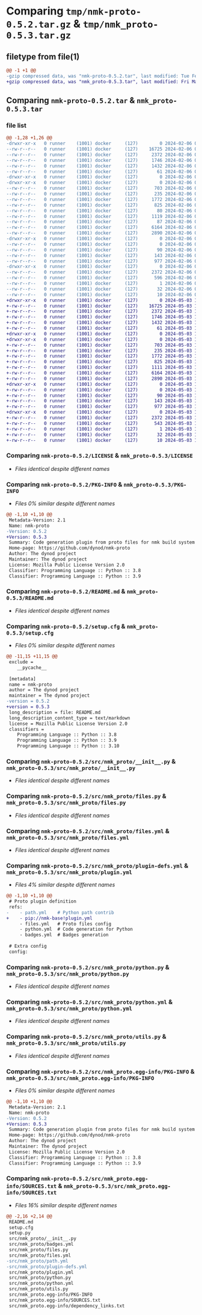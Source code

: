 # Comparing `tmp/nmk-proto-0.5.2.tar.gz` & `tmp/nmk_proto-0.5.3.tar.gz`

## filetype from file(1)

```diff
@@ -1 +1 @@
-gzip compressed data, was "nmk-proto-0.5.2.tar", last modified: Tue Feb  6 07:45:27 2024, max compression
+gzip compressed data, was "nmk_proto-0.5.3.tar", last modified: Fri May  3 12:07:10 2024, max compression
```

## Comparing `nmk-proto-0.5.2.tar` & `nmk_proto-0.5.3.tar`

### file list

```diff
@@ -1,28 +1,26 @@
-drwxr-xr-x   0 runner    (1001) docker     (127)        0 2024-02-06 07:45:27.519003 nmk-proto-0.5.2/
--rw-r--r--   0 runner    (1001) docker     (127)    16725 2024-02-06 07:44:56.000000 nmk-proto-0.5.2/LICENSE
--rw-r--r--   0 runner    (1001) docker     (127)     2372 2024-02-06 07:45:27.519003 nmk-proto-0.5.2/PKG-INFO
--rw-r--r--   0 runner    (1001) docker     (127)     1746 2024-02-06 07:45:24.000000 nmk-proto-0.5.2/README.md
--rw-r--r--   0 runner    (1001) docker     (127)     1432 2024-02-06 07:45:27.519003 nmk-proto-0.5.2/setup.cfg
--rw-r--r--   0 runner    (1001) docker     (127)       61 2024-02-06 07:45:24.000000 nmk-proto-0.5.2/setup.py
-drwxr-xr-x   0 runner    (1001) docker     (127)        0 2024-02-06 07:45:27.515003 nmk-proto-0.5.2/src/
-drwxr-xr-x   0 runner    (1001) docker     (127)        0 2024-02-06 07:45:27.519003 nmk-proto-0.5.2/src/nmk_proto/
--rw-r--r--   0 runner    (1001) docker     (127)      703 2024-02-06 07:44:56.000000 nmk-proto-0.5.2/src/nmk_proto/__init__.py
--rw-r--r--   0 runner    (1001) docker     (127)      235 2024-02-06 07:44:56.000000 nmk-proto-0.5.2/src/nmk_proto/badges.yml
--rw-r--r--   0 runner    (1001) docker     (127)     1772 2024-02-06 07:44:56.000000 nmk-proto-0.5.2/src/nmk_proto/files.py
--rw-r--r--   0 runner    (1001) docker     (127)      825 2024-02-06 07:44:56.000000 nmk-proto-0.5.2/src/nmk_proto/files.yml
--rw-r--r--   0 runner    (1001) docker     (127)       80 2024-02-06 07:44:56.000000 nmk-proto-0.5.2/src/nmk_proto/path.yml
--rw-r--r--   0 runner    (1001) docker     (127)     1119 2024-02-06 07:44:56.000000 nmk-proto-0.5.2/src/nmk_proto/plugin-defs.yml
--rw-r--r--   0 runner    (1001) docker     (127)       87 2024-02-06 07:44:56.000000 nmk-proto-0.5.2/src/nmk_proto/plugin.yml
--rw-r--r--   0 runner    (1001) docker     (127)     6164 2024-02-06 07:44:56.000000 nmk-proto-0.5.2/src/nmk_proto/python.py
--rw-r--r--   0 runner    (1001) docker     (127)     2890 2024-02-06 07:44:56.000000 nmk-proto-0.5.2/src/nmk_proto/python.yml
-drwxr-xr-x   0 runner    (1001) docker     (127)        0 2024-02-06 07:45:27.519003 nmk-proto-0.5.2/src/nmk_proto/templates/
--rw-r--r--   0 runner    (1001) docker     (127)        0 2024-02-06 07:44:56.000000 nmk-proto-0.5.2/src/nmk_proto/templates/__init__.py
--rw-r--r--   0 runner    (1001) docker     (127)       90 2024-02-06 07:44:56.000000 nmk-proto-0.5.2/src/nmk_proto/templates/init.py.jinja
--rw-r--r--   0 runner    (1001) docker     (127)      143 2024-02-06 07:44:56.000000 nmk-proto-0.5.2/src/nmk_proto/templates/python_package_data.cfg.jinja
--rw-r--r--   0 runner    (1001) docker     (127)      977 2024-02-06 07:44:56.000000 nmk-proto-0.5.2/src/nmk_proto/utils.py
-drwxr-xr-x   0 runner    (1001) docker     (127)        0 2024-02-06 07:45:27.519003 nmk-proto-0.5.2/src/nmk_proto.egg-info/
--rw-r--r--   0 runner    (1001) docker     (127)     2372 2024-02-06 07:45:27.000000 nmk-proto-0.5.2/src/nmk_proto.egg-info/PKG-INFO
--rw-r--r--   0 runner    (1001) docker     (127)      596 2024-02-06 07:45:27.000000 nmk-proto-0.5.2/src/nmk_proto.egg-info/SOURCES.txt
--rw-r--r--   0 runner    (1001) docker     (127)        1 2024-02-06 07:45:27.000000 nmk-proto-0.5.2/src/nmk_proto.egg-info/dependency_links.txt
--rw-r--r--   0 runner    (1001) docker     (127)       32 2024-02-06 07:45:27.000000 nmk-proto-0.5.2/src/nmk_proto.egg-info/requires.txt
--rw-r--r--   0 runner    (1001) docker     (127)       10 2024-02-06 07:45:27.000000 nmk-proto-0.5.2/src/nmk_proto.egg-info/top_level.txt
+drwxr-xr-x   0 runner    (1001) docker     (127)        0 2024-05-03 12:07:10.497648 nmk_proto-0.5.3/
+-rw-r--r--   0 runner    (1001) docker     (127)    16725 2024-05-03 12:06:39.000000 nmk_proto-0.5.3/LICENSE
+-rw-r--r--   0 runner    (1001) docker     (127)     2372 2024-05-03 12:07:10.497648 nmk_proto-0.5.3/PKG-INFO
+-rw-r--r--   0 runner    (1001) docker     (127)     1746 2024-05-03 12:07:07.000000 nmk_proto-0.5.3/README.md
+-rw-r--r--   0 runner    (1001) docker     (127)     1432 2024-05-03 12:07:10.497648 nmk_proto-0.5.3/setup.cfg
+-rw-r--r--   0 runner    (1001) docker     (127)       61 2024-05-03 12:07:07.000000 nmk_proto-0.5.3/setup.py
+drwxr-xr-x   0 runner    (1001) docker     (127)        0 2024-05-03 12:07:10.493648 nmk_proto-0.5.3/src/
+drwxr-xr-x   0 runner    (1001) docker     (127)        0 2024-05-03 12:07:10.493648 nmk_proto-0.5.3/src/nmk_proto/
+-rw-r--r--   0 runner    (1001) docker     (127)      703 2024-05-03 12:06:39.000000 nmk_proto-0.5.3/src/nmk_proto/__init__.py
+-rw-r--r--   0 runner    (1001) docker     (127)      235 2024-05-03 12:06:39.000000 nmk_proto-0.5.3/src/nmk_proto/badges.yml
+-rw-r--r--   0 runner    (1001) docker     (127)     1772 2024-05-03 12:06:39.000000 nmk_proto-0.5.3/src/nmk_proto/files.py
+-rw-r--r--   0 runner    (1001) docker     (127)      825 2024-05-03 12:06:39.000000 nmk_proto-0.5.3/src/nmk_proto/files.yml
+-rw-r--r--   0 runner    (1001) docker     (127)     1111 2024-05-03 12:06:39.000000 nmk_proto-0.5.3/src/nmk_proto/plugin.yml
+-rw-r--r--   0 runner    (1001) docker     (127)     6164 2024-05-03 12:06:39.000000 nmk_proto-0.5.3/src/nmk_proto/python.py
+-rw-r--r--   0 runner    (1001) docker     (127)     2890 2024-05-03 12:06:39.000000 nmk_proto-0.5.3/src/nmk_proto/python.yml
+drwxr-xr-x   0 runner    (1001) docker     (127)        0 2024-05-03 12:07:10.497648 nmk_proto-0.5.3/src/nmk_proto/templates/
+-rw-r--r--   0 runner    (1001) docker     (127)        0 2024-05-03 12:06:39.000000 nmk_proto-0.5.3/src/nmk_proto/templates/__init__.py
+-rw-r--r--   0 runner    (1001) docker     (127)       90 2024-05-03 12:06:39.000000 nmk_proto-0.5.3/src/nmk_proto/templates/init.py.jinja
+-rw-r--r--   0 runner    (1001) docker     (127)      143 2024-05-03 12:06:39.000000 nmk_proto-0.5.3/src/nmk_proto/templates/python_package_data.cfg.jinja
+-rw-r--r--   0 runner    (1001) docker     (127)      977 2024-05-03 12:06:39.000000 nmk_proto-0.5.3/src/nmk_proto/utils.py
+drwxr-xr-x   0 runner    (1001) docker     (127)        0 2024-05-03 12:07:10.497648 nmk_proto-0.5.3/src/nmk_proto.egg-info/
+-rw-r--r--   0 runner    (1001) docker     (127)     2372 2024-05-03 12:07:10.000000 nmk_proto-0.5.3/src/nmk_proto.egg-info/PKG-INFO
+-rw-r--r--   0 runner    (1001) docker     (127)      543 2024-05-03 12:07:10.000000 nmk_proto-0.5.3/src/nmk_proto.egg-info/SOURCES.txt
+-rw-r--r--   0 runner    (1001) docker     (127)        1 2024-05-03 12:07:10.000000 nmk_proto-0.5.3/src/nmk_proto.egg-info/dependency_links.txt
+-rw-r--r--   0 runner    (1001) docker     (127)       32 2024-05-03 12:07:10.000000 nmk_proto-0.5.3/src/nmk_proto.egg-info/requires.txt
+-rw-r--r--   0 runner    (1001) docker     (127)       10 2024-05-03 12:07:10.000000 nmk_proto-0.5.3/src/nmk_proto.egg-info/top_level.txt
```

### Comparing `nmk-proto-0.5.2/LICENSE` & `nmk_proto-0.5.3/LICENSE`

 * *Files identical despite different names*

### Comparing `nmk-proto-0.5.2/PKG-INFO` & `nmk_proto-0.5.3/PKG-INFO`

 * *Files 0% similar despite different names*

```diff
@@ -1,10 +1,10 @@
 Metadata-Version: 2.1
 Name: nmk-proto
-Version: 0.5.2
+Version: 0.5.3
 Summary: Code generation plugin from proto files for nmk build system
 Home-page: https://github.com/dynod/nmk-proto
 Author: The dynod project
 Maintainer: The dynod project
 License: Mozilla Public License Version 2.0
 Classifier: Programming Language :: Python :: 3.8
 Classifier: Programming Language :: Python :: 3.9
```

### Comparing `nmk-proto-0.5.2/README.md` & `nmk_proto-0.5.3/README.md`

 * *Files identical despite different names*

### Comparing `nmk-proto-0.5.2/setup.cfg` & `nmk_proto-0.5.3/setup.cfg`

 * *Files 0% similar despite different names*

```diff
@@ -11,15 +11,15 @@
 exclude = 
 	__pycache__
 
 [metadata]
 name = nmk-proto
 author = The dynod project
 maintainer = The dynod project
-version = 0.5.2
+version = 0.5.3
 long_description = file: README.md
 long_description_content_type = text/markdown
 license = Mozilla Public License Version 2.0
 classifiers = 
 	Programming Language :: Python :: 3.8
 	Programming Language :: Python :: 3.9
 	Programming Language :: Python :: 3.10
```

### Comparing `nmk-proto-0.5.2/src/nmk_proto/__init__.py` & `nmk_proto-0.5.3/src/nmk_proto/__init__.py`

 * *Files identical despite different names*

### Comparing `nmk-proto-0.5.2/src/nmk_proto/files.py` & `nmk_proto-0.5.3/src/nmk_proto/files.py`

 * *Files identical despite different names*

### Comparing `nmk-proto-0.5.2/src/nmk_proto/files.yml` & `nmk_proto-0.5.3/src/nmk_proto/files.yml`

 * *Files identical despite different names*

### Comparing `nmk-proto-0.5.2/src/nmk_proto/plugin-defs.yml` & `nmk_proto-0.5.3/src/nmk_proto/plugin.yml`

 * *Files 4% similar despite different names*

```diff
@@ -1,10 +1,10 @@
 # Proto plugin definition
 refs:
-    - path.yml    # Python path contrib
+    - pip://nmk-base!plugin.yml
     - files.yml   # Proto files config
     - python.yml  # Code generation for Python
     - badges.yml  # Badges generation
 
 # Extra config
 config:
```

### Comparing `nmk-proto-0.5.2/src/nmk_proto/python.py` & `nmk_proto-0.5.3/src/nmk_proto/python.py`

 * *Files identical despite different names*

### Comparing `nmk-proto-0.5.2/src/nmk_proto/python.yml` & `nmk_proto-0.5.3/src/nmk_proto/python.yml`

 * *Files identical despite different names*

### Comparing `nmk-proto-0.5.2/src/nmk_proto/utils.py` & `nmk_proto-0.5.3/src/nmk_proto/utils.py`

 * *Files identical despite different names*

### Comparing `nmk-proto-0.5.2/src/nmk_proto.egg-info/PKG-INFO` & `nmk_proto-0.5.3/src/nmk_proto.egg-info/PKG-INFO`

 * *Files 0% similar despite different names*

```diff
@@ -1,10 +1,10 @@
 Metadata-Version: 2.1
 Name: nmk-proto
-Version: 0.5.2
+Version: 0.5.3
 Summary: Code generation plugin from proto files for nmk build system
 Home-page: https://github.com/dynod/nmk-proto
 Author: The dynod project
 Maintainer: The dynod project
 License: Mozilla Public License Version 2.0
 Classifier: Programming Language :: Python :: 3.8
 Classifier: Programming Language :: Python :: 3.9
```

### Comparing `nmk-proto-0.5.2/src/nmk_proto.egg-info/SOURCES.txt` & `nmk_proto-0.5.3/src/nmk_proto.egg-info/SOURCES.txt`

 * *Files 16% similar despite different names*

```diff
@@ -2,16 +2,14 @@
 README.md
 setup.cfg
 setup.py
 src/nmk_proto/__init__.py
 src/nmk_proto/badges.yml
 src/nmk_proto/files.py
 src/nmk_proto/files.yml
-src/nmk_proto/path.yml
-src/nmk_proto/plugin-defs.yml
 src/nmk_proto/plugin.yml
 src/nmk_proto/python.py
 src/nmk_proto/python.yml
 src/nmk_proto/utils.py
 src/nmk_proto.egg-info/PKG-INFO
 src/nmk_proto.egg-info/SOURCES.txt
 src/nmk_proto.egg-info/dependency_links.txt
```

